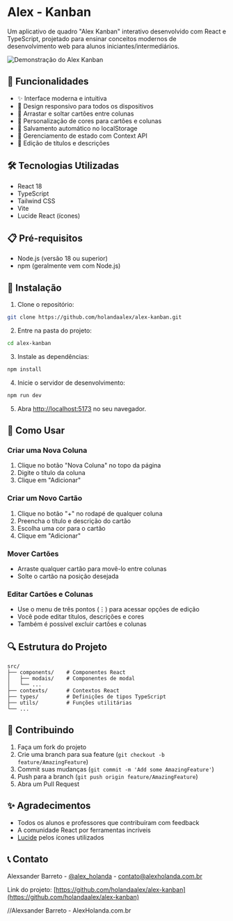 # Alex - Kanban

Um aplicativo de quadro "Alex Kanban" interativo desenvolvido com React e TypeScript, projetado para ensinar conceitos modernos de desenvolvimento web para alunos iniciantes/intermediários.

![Demonstração do Alex Kanban](https://images.pexels.com/photos/3183150/pexels-photo-3183150.jpeg?auto=compress&cs=tinysrgb&w=1260&h=750&dpr=1)

## 🚀 Funcionalidades

- ✨ Interface moderna e intuitiva
- 📱 Design responsivo para todos os dispositivos
- 🎯 Arrastar e soltar cartões entre colunas
- 🎨 Personalização de cores para cartões e colunas
- 💾 Salvamento automático no localStorage
- 🔄 Gerenciamento de estado com Context API
- 📝 Edição de títulos e descrições

## 🛠️ Tecnologias Utilizadas

- React 18
- TypeScript
- Tailwind CSS
- Vite
- Lucide React (ícones)

## 📋 Pré-requisitos

- Node.js (versão 18 ou superior)
- npm (geralmente vem com Node.js)

## 🔧 Instalação

1. Clone o repositório:
```bash
git clone https://github.com/holandaalex/alex-kanban.git
```

2. Entre na pasta do projeto:
```bash
cd alex-kanban
```

3. Instale as dependências:
```bash
npm install
```

4. Inicie o servidor de desenvolvimento:
```bash
npm run dev
```

5. Abra [http://localhost:5173](http://localhost:5173) no seu navegador.

## 📖 Como Usar

### Criar uma Nova Coluna
1. Clique no botão "Nova Coluna" no topo da página
2. Digite o título da coluna
3. Clique em "Adicionar"

### Criar um Novo Cartão
1. Clique no botão "+" no rodapé de qualquer coluna
2. Preencha o título e descrição do cartão
3. Escolha uma cor para o cartão
4. Clique em "Adicionar"

### Mover Cartões
- Arraste qualquer cartão para movê-lo entre colunas
- Solte o cartão na posição desejada

### Editar Cartões e Colunas
- Use o menu de três pontos (⋮) para acessar opções de edição
- Você pode editar títulos, descrições e cores
- Também é possível excluir cartões e colunas

## 🔍 Estrutura do Projeto

```
src/
├── components/    # Componentes React
│   ├── modais/    # Componentes de modal
│   └── ...
├── contexts/      # Contextos React
├── types/         # Definições de tipos TypeScript
├── utils/         # Funções utilitárias
└── ...
```

## 🤝 Contribuindo

1. Faça um fork do projeto
2. Crie uma branch para sua feature (`git checkout -b feature/AmazingFeature`)
3. Commit suas mudanças (`git commit -m 'Add some AmazingFeature'`)
4. Push para a branch (`git push origin feature/AmazingFeature`)
5. Abra um Pull Request


## ✨ Agradecimentos

- Todos os alunos e professores que contribuíram com feedback
- A comunidade React por ferramentas incríveis
- [Lucide](https://lucide.dev) pelos ícones utilizados

## 📞 Contato

Alexsander Barreto - [@alex_holanda](https://twitter.com/alex_holanda) - contato@alexholanda.com.br

Link do projeto: [https://github.com/holandaalex/alex-kanban](https://github.com/holandaalex/alex-kanban)


//Alexsander Barreto - AlexHolanda.com.br
